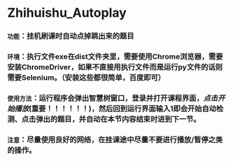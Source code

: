 # Zhihuishu_Autoplay
### `功能`：挂机刷课时自动点掉跳出来的题目  
### `环境`：执行文件exe在dist文件夹里，需要使用Chrome浏览器，需要安装ChromeDriver，如果不直接用执行文件而是运行py文件的话则需要Selenium。（安装这些都很简单，百度即可）  
### `使用方法`：运行程序会弹出智慧树窗口，登录并打开课程界面，***点击开始播放***(重要！！！！！！)，然后回到运行界面输入1即会开始自动检测、点击弹出的题目，并自动在本节内容结束时进到下一节。  
### `注意`：尽量使用良好的网络，在挂课途中尽量不要进行播放/暂停之类的操作。
